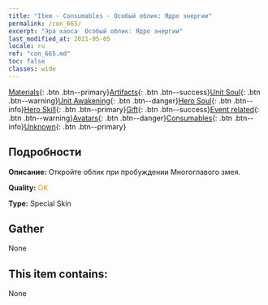 ```yaml
---
title: "Item - Consumables - Особый облик: Ядро энергии"
permalink: /con_665/
excerpt: "Эра хаоса  Особый облик: Ядро энергии"
last_modified_at: 2021-05-05
locale: ru
ref: "con_665.md"
toc: false
classes: wide
---
```

 [Materials](/ItemsRU/){: .btn .btn--primary}[Artifacts](/ItemsRU/Artifacts/){: .btn .btn--success}[Unit Soul](/ItemsRU/UnitSoul/){: .btn .btn--warning}[Unit Awakening](/ItemsRU/UnitAwakening/){: .btn .btn--danger}[Hero Soul](/ItemsRU/HeroSoul/){: .btn .btn--info}[Hero Skill](/ItemsRU/HeroSkill/){: .btn .btn--primary}[Gift](/ItemsRU/Gift/){: .btn .btn--success}[Event related](/ItemsRU/Events/){: .btn .btn--warning}[Avatars](/ItemsRU/Avatars/){: .btn .btn--danger}[Consumables](/ItemsRU/Consumables/){: .btn .btn--info}[Unknown](/ItemsRU/Unknown/){: .btn .btn--primary}

## Подробности
 **Описание:** Откройте облик при пробуждении Многоглавого змея.

 **Quality:** <span style="color: #FF8C00">OK</span>

 **Type:** Special Skin

## Gather

  None

## This item contains:

  None

